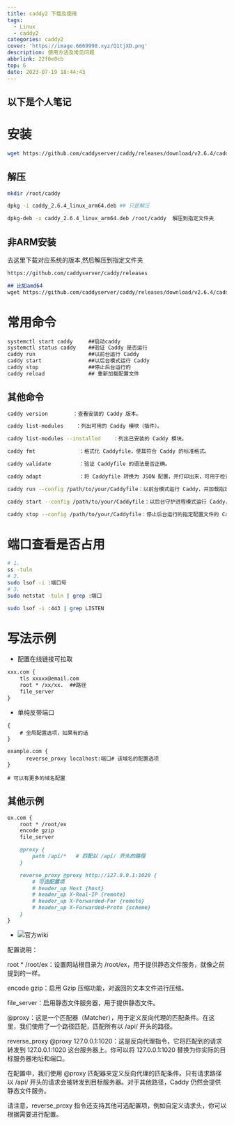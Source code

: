 ```yaml
---
title: caddy2 下载及使用
tags:
  - Linux
  - caddy2
categories: caddy2
cover: 'https://image.6669998.xyz/Q1tjXD.png'
description: 使用方法及常见问题
abbrlink: 22f0e0cb
top: 6
date: 2023-07-19 18:44:43
---
```

以下是个人笔记
---

# 安装

```bash
wget https://github.com/caddyserver/caddy/releases/download/v2.6.4/caddy_2.6.4_linux_arm64.deb
```
## 解压

```bash
mkdir /root/caddy

dpkg -i caddy_2.6.4_linux_arm64.deb ## 只是解压

dpkg-deb -x caddy_2.6.4_linux_arm64.deb /root/caddy  解压到指定文件夹
```
## 非ARM安装

去这里下载对应系统的版本,然后解压到指定文件夹
```markdown
https://github.com/caddyserver/caddy/releases

## 比如amd64
wget https://github.com/caddyserver/caddy/releases/download/v2.6.4/caddy_2.6.4_linux_amd64.deb
```
# 常用命令

```markdown
systemctl start caddy     ##启动caddy
systemctl status caddy    ##验证 Caddy 是否运行
caddy run                 ##以前台运行 Caddy
caddy start               ##以后台模式运行 Caddy
caddy stop                ##停止后台运行的
caddy reload              ## 重新加载配置文件
```

## 其他命令

```bash
caddy version        ：查看安装的 Caddy 版本。

caddy list-modules    ：列出可用的 Caddy 模块（插件）。

caddy list-modules --installed    ：列出已安装的 Caddy 模块。

caddy fmt              ：格式化 Caddyfile，使其符合 Caddy 的标准格式。

caddy validate         ：验证 Caddyfile 的语法是否正确。

caddy adapt            ：将 Caddyfile 转换为 JSON 配置，并打印出来，可用于检查配置是否正确。

caddy run --config /path/to/your/Caddyfile：以前台模式运行 Caddy，并加载指定路径的 Caddyfile 配置文件。

caddy start --config /path/to/your/Caddyfile：以后台守护进程模式运行 Caddy，并加载指定路径的 Caddyfile 配置文件。

caddy stop --config /path/to/your/Caddyfile：停止后台运行的指定配置文件的 Caddy 进程。
```
# 端口查看是否占用

```bash
# 1、
ss -tuln
# 2、
sudo lsof -i :端口号
# 3、
sudo netstat -tuln | grep :端口

sudo lsof -i :443 | grep LISTEN

```
# 写法示例

- 配置在线链接可拉取

```markdown
xxx.com {
    tls xxxxx@email.com
    root * /xx/xx.  ##路径
    file_server
}
```

- 单纯反带端口

```bahs
{
    # 全局配置选项，如果有的话
}

example.com {
      reverse_proxy localhost:端口# 该域名的配置选项
}

# 可以有更多的域名配置
```

## 其他示例

```markdown
ex.com {
    root * /root/ex
    encode gzip
    file_server

    @proxy {
        path /api/*   # 匹配以 /api/ 开头的路径
    }

    reverse_proxy @proxy http://127.0.0.1:1020 {
        # 可选配置项
        # header_up Host {host}
        # header_up X-Real-IP {remote}
        # header_up X-Forwarded-For {remote}
        # header_up X-Forwarded-Proto {scheme}
    }
}
```

- ![官方wiki](https://caddy2.dengxiaolong.com/docs/caddyfile/concepts)

配置说明：

root * /root/ex：设置网站根目录为 /root/ex，用于提供静态文件服务，就像之前提到的一样。

encode gzip：启用 Gzip 压缩功能，对返回的文本文件进行压缩。

file_server：启用静态文件服务器，用于提供静态文件。

@proxy：这是一个匹配器（Matcher），用于定义反向代理的匹配条件。在这里，我们使用了一个路径匹配，匹配所有以 /api/ 开头的路径。

reverse_proxy @proxy 127.0.0.1:1020：这是反向代理指令，它将匹配到的请求转发到 127.0.0.1:1020 这台服务器上。你可以将 127.0.0.1:1020 替换为你实际的目标服务器地址和端口。

在配置中，我们使用 @proxy 匹配器来定义反向代理的匹配条件。只有请求路径以 /api/ 开头的请求会被转发到目标服务器。对于其他路径，Caddy 仍然会提供静态文件服务。

请注意，reverse_proxy 指令还支持其他可选配置项，例如自定义请求头，你可以根据需要进行配置。